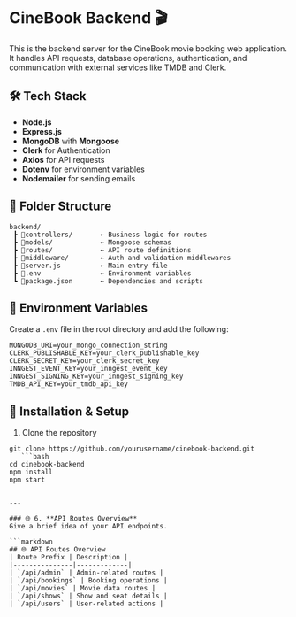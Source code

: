 # CineBook Backend 🎬
This is the backend server for the CineBook movie booking web application.  
It handles API requests, database operations, authentication, and communication with external services like TMDB and Clerk.

## 🛠 Tech Stack
- **Node.js**
- **Express.js**
- **MongoDB** with **Mongoose**
- **Clerk** for Authentication
- **Axios** for API requests
- **Dotenv** for environment variables
- **Nodemailer** for sending emails

## 📂 Folder Structure

```
backend/
 ┣ 📂controllers/       ← Business logic for routes
 ┣ 📂models/            ← Mongoose schemas
 ┣ 📂routes/            ← API route definitions
 ┣ 📂middleware/        ← Auth and validation middlewares
 ┣ 📜server.js          ← Main entry file
 ┣ 📜.env               ← Environment variables
 ┗ 📜package.json       ← Dependencies and scripts
```

## 🔑 Environment Variables
Create a `.env` file in the root directory and add the following:

```
MONGODB_URI=your_mongo_connection_string
CLERK_PUBLISHABLE_KEY=your_clerk_publishable_key
CLERK_SECRET_KEY=your_clerk_secret_key
INNGEST_EVENT_KEY=your_inngest_event_key
INNGEST_SIGNING_KEY=your_inngest_signing_key
TMDB_API_KEY=your_tmdb_api_key

```

## 🚀 Installation & Setup
1. Clone the repository 
```
git clone https://github.com/yourusername/cinebook-backend.git 
   ```bash
cd cinebook-backend
npm install
npm start


---

### 🌐 6. **API Routes Overview**
Give a brief idea of your API endpoints.

```markdown
## 🌐 API Routes Overview
| Route Prefix | Description |
|---------------|-------------|
| `/api/admin` | Admin-related routes |
| `/api/bookings` | Booking operations |
| `/api/movies` | Movie data routes |
| `/api/shows` | Show and seat details |
| `/api/users` | User-related actions |


